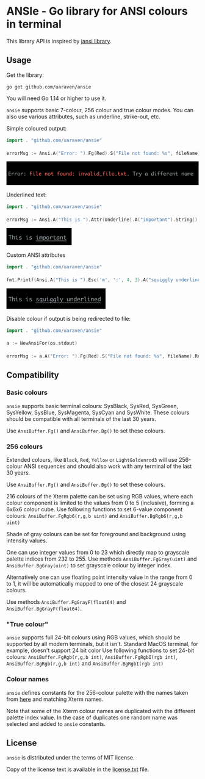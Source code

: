 # ANSIe - Go library for ANSI colours in terminal

This library API is inspired by [jansi library](https://github.com/fusesource/jansi).

## Usage

Get the library:

    go get github.com/uaraven/ansie

You will need Go 1.14 or higher to use it.

`ansie` supports basic 7-colour, 256 colour and true colour modes. You can also use various attributes, such as underline, strike-out, etc.

Simple coloured output:

```go
import . "github.com/uaraven/ansie"

errorMsg := Ansi.A("Error: ").Fg(Red).S("File not found: %s", fileName).Reset().A("Try a different name").String()
```

![img.png](images/img1.png)

Underlined text:
```go
import . "github.com/uaraven/ansie"

errorMsg := Ansi.A("This is ").Attr(Underline).A("important").String()
```
![img.png](images/img2.png)

Custom ANSI attributes
```go
import . "github.com/uaraven/ansie"

fmt.Printf(Ansi.A("This is ").Esc('m', ':', 4, 3).A("squiggly underlined").CR().String())
```
![img.png](images/img3.png)

Disable colour if output is being redirected to file:

```go
import . "github.com/uaraven/ansie"

a := NewAnsiFor(os.stdout)

errorMsg := a.A("Error: ").Fg(Red).S("File not found: %s", fileName).Reset().A("Try a different name").String()
```

## Compatibility

### Basic colours

`ansie` supports basic terminal colours: SysBlack, SysRed, SysGreen, SysYellow, SysBlue, SysMagenta, SysCyan and SysWhite.
These colours should be compatible with all terminals of the last 30 years.

Use `AnsiBuffer.Fg()` and `AnsiBuffer.Bg()` to set these colours.

### 256 colours

Extended colours, like `Black`, `Red`, `Yellow` or `LightGoldenrod3` will use 256-colour ANSI sequences and should also 
work with any terminal of the last 30 years.

Use `AnsiBuffer.Fg()` and `AnsiBuffer.Bg()` to set these colours.

216 colours of the Xterm palette can be set using RGB values, where each colour component is limited to the values from
0 to 5 (inclusive), forming a 6x6x6 colour cube.
Use following functions to set 6-value component colours: `AnsiBuffer.FgRgb6(r,g,b uint)` and `AnsiBuffer.BgRgb6(r,g,b uint)`

Shade of gray colours can be set for foreground and background using intensity values.

One can use integer values from 0 to 23 which directly map to grayscale palette indices from 232 to 255.
Use methods `AnsiBuffer.FgGray(uint)` and `AnsiBuffer.BgGray(uint)` to set grayscale colour by integer index.

Alternatively one can use floating point intensity value in the range from 0 to 1, it will be automatically mapped
to one of the closest 24 grayscale colours.

Use methods  `AnsiBuffer.FgGrayF(float64)` and `AnsiBuffer.BgGrayF(float64)`.

### "True colour"

`ansie` supports full 24-bit colours using RGB values, which should be supported by all modern terminals, but it isn't. 
Standard MacOS terminal, for example, doesn't support 24 bit color 
Use following functions to set 24-bit colours: `AnsiBuffer.FgRgb(r,g,b int)`, `AnsiBuffer.FgRgbI(rgb int)`, `AnsiBuffer.BgRgb(r,g,b int)` and `AnsiBuffer.BgRgbI(rgb int)` 

### Colour names

`ansie` defines constants for the 256-colour palette with the names taken from [here](https://www.ditig.com/256-colors-cheat-sheet) and
matching Xterm names.

Note that some of the Xterm colour names are duplicated with the different palette index value. In the case of duplicates
one random name was selected and added to `ansie` constants.


## License

`ansie` is distributed under the terms of MIT license.

Copy of the license text is available in the [license.txt](license.txt) file.